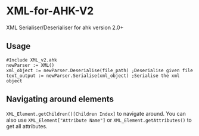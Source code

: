 # XML-for-AHK-V2
XML Serialiser/Deserialiser for ahk version 2.0+
## Usage
```
#Include XML_v2.ahk
newParser := XML()
xml_object := newParser.Deserialise(file_path) ;Deserialise given file
text_output := newParser.Serialise(xml_object) ;Serialise the xml object
```


## Navigating around elements
`XML_Element.getChildren()[Children Index]` to navigate around.
You can also use `XML_Element["Attribute Name"]` or `XML_Element.getAttributes()` to get all attributes.
